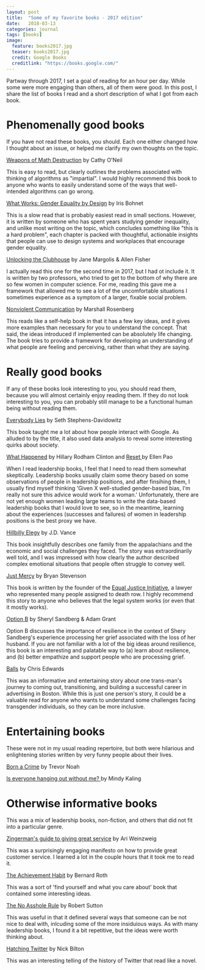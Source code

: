 ```yaml
---
layout: post
title:  "Some of my favorite books - 2017 edition"
date:   2018-03-13
categories: journal
tags: [books]
image:
  feature: books2017.jpg
  teaser: books2017.jpg
  credit: Google Books
  creditlink: "https://books.google.com/"
---
```


<p class="intro"><span class="dropcap">P</span>artway through 2017, I set a goal of reading for an hour per day. While some were more engaging than others, all of them were good. In this post, I share the list of books I read and a short description of what I got from each book.</p>

# Phenomenally good books

If you have not read these books, you should. Each one either changed how I thought about an issue, or helped me clarify my own thoughts on the topic.  

<a href="https://www.amazon.com/Weapons-Math-Destruction-Increases-Inequality/dp/0553418815">Weapons of Math Destruction</a> by Cathy O'Neil

This is easy to read, but clearly outlines the problems associated with thinking of algorithms as "impartial". I would highly recommend this book to anyone who wants to easily understand some of the ways that well-intended  algorithms can go wrong.

<a href="https://www.amazon.com/What-Works-Gender-Equality-Design/dp/0674089030">What Works: Gender Equality by Design</a> by Iris Bohnet

This is a slow read that is probably easiest read in small sections. However, it is written by someone who has spent years studying gender inequality, and unlike most writing on the topic, which concludes something like "this is a hard problem", each chapter is packed with thoughtful, actionable insights that people can use to design systems and workplaces that encourage gender equality.

<a href="https://www.amazon.com/Unlocking-Clubhouse-Women-Computing-Press/dp/0262632691">Unlocking the Clubhouse</a> by Jane Margolis & Allen Fisher

I actually read this one for the second time in 2017, but I had ot include it. It is written by two professors, who tried to get to the bottom of why there are so few women in computer science. For me, reading this gave me a framework that allowed me to see a lot of the uncomfortable situations I sometimes experience as a symptom of a larger, fixable social problem.

<a href="https://www.amazon.com/Nonviolent-Communication-Language-Marshall-Rosenberg/dp/1892005034">Nonviolent Communication</a> by Marshall Rosenberg

This reads like a self-help book in that it has a few key ideas, and it gives more examples than necessary for you to understand the concept. That said, the ideas introduced if implemented can be absolutely life changing. The book tries to provide a framework for developing an understanding of what people are feeling and perceiving, rather than what they are saying.

# Really good books

If any of these books look interesting to you, you should read them, because you will almost certainly enjoy reading them. If they do not look interesting to you, you can probably still manage to be a functional human being without reading them.

<a href="https://www.amazon.com/Everybody-Lies-Internet-About-Really/dp/0062390856">Everybody Lies</a> by Seth Stephens-Davidowitz

This book taught me a lot about how people interact with Google. As alluded to by the title, it also used data analysis to reveal some interesting quirks about society. 

<a href="https://www.amazon.com/What-Happened-Hillary-Rodham-Clinton/dp/1501175564">What Happened</a> by Hillary Rodham Clinton and <a href="https://www.amazon.com/Reset-Fight-Inclusion-Lasting-Change/dp/039959101X">Reset </a> by Ellen Pao

When I read leadership books, I feel that I need to read them somewhat skeptically. Leadership books usually claim some theory based on some observations of people in leadership positions, and after finsihing them, I usually find myself thinking 'Given X well-studied gender-based bias, I'm really not sure this advice would work for a woman.' Unfortunately, there are not yet enough women leading large teams to write the data-based leadership books that I would love to see, so in the meantime, learning about the experiences (successes and failures) of women in leadership positions is the best proxy we have.  

<a href="https://www.amazon.com/Hillbilly-Elegy-Memoir-Family-Culture-ebook/dp/B0166ISAS8">Hillbilly Elegy</a> by J.D. Vance

This book insightfully describes one family from the appalachians and the economic and social challenges they faced. The story was extraordinarily well told, and I was impressed with how clearly the author described complex emotional situations that people often struggle to convey well.  

<a href="https://www.amazon.com/Just-Mercy-Story-Justice-Redemption/dp/081298496X">Just Mercy</a> by Bryan Stevenson

This book is written by the founder of the <a href="https://eji.org/bryan-stevenson">Equal Justice Initiative</a>, a lawyer who represented many people assigned to death row. I highly recommend this story to anyone who believes that the legal system works (or even that it mostly works). 

<a href="https://www.amazon.com/Option-Adversity-Building-Resilience-Finding/dp/1524732680">Option B</a> by Sheryl Sandberg & Adam Grant

Option B discusses the importance of resilience in the context of Shery Sandberg's experience processing her grief associated with the loss of her husband. If you are not familiar with a lot of the big ideas around resilience, this book is an interesting and palatable way to (a) learn about resilience, and (b) better empathize and support people who are processing grief. 

<a href="https://www.amazon.com/BALLS-Takes-Some-Get/dp/162634325X">Balls</a> by Chris Edwards

This was an informative and entertaining story about one trans-man's journey to coming out, transitioning, and building a successful career in advertising in Boston. While this is just one person's story, it could be a valuable read for anyone who wants to understand some challenges facing transgender individuals, so they can be more inclusive. 

# Entertaining books

These were not in my usual reading repertoire, but both were hilarious and enlightening stories written by very funny people about their lives.  

<a href="https://www.amazon.com/Born-Crime-Stories-African-Childhood/dp/0399588175">Born a Crime</a> by Trevor Noah 

<a href="https://www.amazon.com/Everyone-Hanging-Without-Other-Concerns/dp/0307886271">Is everyone hanging out without me? </a> by Mindy Kaling

# Otherwise informative books

This was a mix of leadership books, non-fiction, and others that did not fit into a particular genre. 

<a href="https://www.amazon.com/Zingermans-Guide-Giving-Great-Service/dp/1401301436">Zingerman's guide to giving great service</a> by Ari Weinzweig

This was a surprisingly engaging manifesto on how to provide great customer service. I learned a lot in the couple hours that it took me to read it.  

<a href="https://www.amazon.com/Achievement-Habit-Wishing-Start-Command/dp/0062356100">The Achievement Habit</a> by Bernard Roth

This was a sort of 'find yourself and what you care about' book that contained some interesting ideas. 

<a href="https://www.amazon.co.uk/Asshole-Rule-Civilised-Workplace-Surviving/dp/0749954035">The No Asshole Rule</a> by Robert Sutton

This was useful in that it defined several ways that someone can be not nice to deal with, inlcuding some of the more insiduious ways. As with many leadership books, I found it a bit repetitive, but the ideas were worth thinking about. 

<a href="https://www.amazon.com/Hatching-Twitter-Story-Friendship-Betrayal-ebook/dp/B00CDUVSQ0">Hatching Twitter</a> by Nick Bilton

This was an interesting telling of the history of Twitter that read like a novel. 




